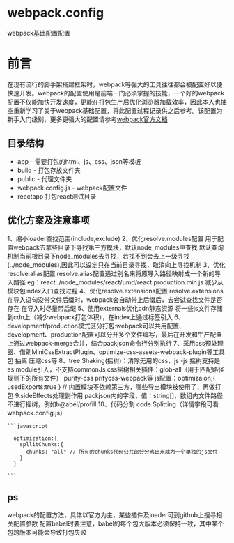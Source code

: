 # webpack.config
webpack基础配置配置

# 前言
在现有流行的脚手架搭建框架时，webpack等强大的工具往往都会被配置好以便快速开发。webpack的配置使用是前端一门必须掌握的技能，一个好的webpack配置不仅能加快开发速度，更能在打包生产后优化浏览器加载效率，因此本人也抽空重新学习了关于webpack基础配置，将此配置过程记录供之后参考。该配置为新手入门级别，更多更强大的配置请参考[webpack官方文档](https://webpack.js.org)

## 目录结构
- app - 需要打包的html、js、css、json等模板
- build - 打包存放文件夹
- public - 代理文件夹
- webpack.config.js - webpack配置文件
- reactapp 打包react测试目录

## 优化方案及注意事项
1、缩小loader查找范围(include,exclude)
2、优化resolve.modules配置
  用于配置webpack去拿些目录下寻找第三方模块，默认node_modules中查找
  默认查询机制当前根目录下node_modules去寻找，若找不到会去上一级寻找(../node_modules),因此可以设定只在当前目录寻找，取消向上寻找机制
3、优化resolve.alias配置
  resolve.alias配置通过别名来将原导入路径映射成一个新的导入路径
  eg：react:./node_modules/react/umd/react.production.min.js 减少从模块包index入口查找过程
4、优化resolve.extensions配置
  resolve.extensions在导入语句没带文件后缀时，webpack会自动带上后缀后，去尝试查找文件是否存在
  在导入时尽量带后缀
5、使用externals优化cdn静态资源
  将一些js文件存储到cdn上（减少webpack打包体积），在index上通过标签引入
6、development/production模式区分打包:webpack可以共用配置、development、production配置可以分开多个文件编写，最后在开发和生产配置上通过webpack-merge合并，结合packjson命令行分别执行
7、采用css预处理器、借助MiniCssExtractPlugin、optimize-css-assets-webpack-plugin等工具包 抽离 压缩css等
8、tree Shaking(摇树)：清除无用的css、js
    -js 摇树支持是es module引入，不支持commonJs
    css摇树相关插件：glob-all（用于匹配路径规则下的所有文件） purify-css prifycss-webpack等
    js配置：optimizaion;{ usedExports:true }  // 内置模块不依赖第三方，哪些导出模块被使用了，再做打包
9.sideEffects处理副作用
    packjson内的字段，值：string[]，数组内文件路径不进行摇树，例如b@abel/profill
10、代码分割 code Splitting（详情字段可看webpack.config.js）

    ```javascript
      
      optimization:{
        spllitChunks:{
          chunks: "all" // 所有的chunks代码公共部分分离出来成为一个单独的js文件
        }
      }

    ```
## ps
webpack的配置方法，具体以官方为主，某些插件及loader可到github上搜寻相关配置参数
配置babel时要注意，babel的每个包大版本必须保持一致，其中某个包跨版本可能会导致打包失败
